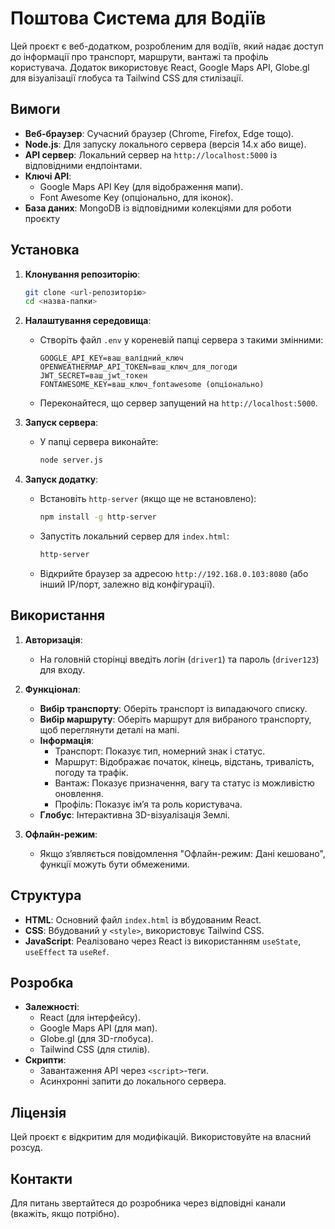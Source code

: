 # Поштова Система для Водіїв

Цей проєкт є веб-додатком, розробленим для водіїв, який надає доступ до інформації про транспорт, маршрути, вантажі та профіль користувача. Додаток використовує React, Google Maps API, Globe.gl для візуалізації глобуса та Tailwind CSS для стилізації.

## Вимоги

- **Веб-браузер**: Сучасний браузер (Chrome, Firefox, Edge тощо).
- **Node.js**: Для запуску локального сервера (версія 14.x або вище).
- **API сервер**: Локальний сервер на `http://localhost:5000` із відповідними ендпоінтами.
- **Ключі API**:
  - Google Maps API Key (для відображення мапи).
  - Font Awesome Key (опціонально, для іконок).
- **База даних**: MongoDB із відповідними колекціями для роботи проєкту

## Установка

1. **Клонування репозиторію**:
   ```bash
   git clone <url-репозиторію>
   cd <назва-папки>
   ```

2. **Налаштування середовища**:
   - Створіть файл `.env` у кореневій папці сервера з такими змінними:
     ```
     GOOGLE_API_KEY=ваш_валідний_ключ
     OPENWEATHERMAP_API_TOKEN=ваш_ключ_для_погоди
     JWT_SECRET=ваш_jwt_токен
     FONTAWESOME_KEY=ваш_ключ_fontawesome (опціонально)
     ```
   - Переконайтеся, що сервер запущений на `http://localhost:5000`.

3. **Запуск сервера**:
   - У папці сервера виконайте:
     ```bash
     node server.js
     ```

4. **Запуск додатку**:
   - Встановіть `http-server` (якщо ще не встановлено):
     ```bash
     npm install -g http-server
     ```
   - Запустіть локальний сервер для `index.html`:
     ```bash
     http-server
     ```
   - Відкрийте браузер за адресою `http://192.168.0.103:8080` (або інший IP/порт, залежно від конфігурації).

## Використання

1. **Авторизація**:
   - На головній сторінці введіть логін (`driver1`) та пароль (`driver123`) для входу.

2. **Функціонал**:
   - **Вибір транспорту**: Оберіть транспорт із випадаючого списку.
   - **Вибір маршруту**: Оберіть маршрут для вибраного транспорту, щоб переглянути деталі на мапі.
   - **Інформація**:
     - Транспорт: Показує тип, номерний знак і статус.
     - Маршрут: Відображає початок, кінець, відстань, тривалість, погоду та трафік.
     - Вантаж: Показує призначення, вагу та статус із можливістю оновлення.
     - Профіль: Показує ім’я та роль користувача.
   - **Глобус**: Інтерактивна 3D-візуалізація Землі.

3. **Офлайн-режим**:
   - Якщо з’являється повідомлення "Офлайн-режим: Дані кешовано", функції можуть бути обмеженими.

## Структура

- **HTML**: Основний файл `index.html` із вбудованим React.
- **CSS**: Вбудований у `<style>`, використовує Tailwind CSS.
- **JavaScript**: Реалізовано через React із використанням `useState`, `useEffect` та `useRef`.

## Розробка

- **Залежності**:
  - React (для інтерфейсу).
  - Google Maps API (для мап).
  - Globe.gl (для 3D-глобуса).
  - Tailwind CSS (для стилів).
- **Скрипти**:
  - Завантаження API через `<script>`-теги.
  - Асинхронні запити до локального сервера.

## Ліцензія

Цей проєкт є відкритим для модифікацій. Використовуйте на власний розсуд.

## Контакти

Для питань звертайтеся до розробника через відповідні канали (вкажіть, якщо потрібно).
